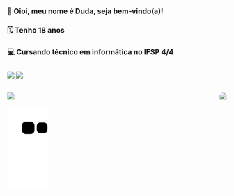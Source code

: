   <div>
    <h3> 👾 Oioi, meu nome é Duda, seja bem-vindo(a)!</h3>
    <h3> 🗓️ Tenho 18 anos</h3>
    <h3> 💻 Cursando técnico em informática no IFSP 4/4</h3>
  </div>

##

  <div>
    <a href="https://github.com/MariaEduardaBernardo">
    <img height="165em" src="https://github-readme-stats.vercel.app/api?username=MariaEduardaBernardo&show_icons=true&theme=cobalt&include_all_commits=true&count_private=true"/>
    <img height="165em" src="https://github-readme-stats.vercel.app/api/top-langs/?username=MariaEduardaBernardo&layout=compact&langs_count=7&theme=cobalt"/>
  </div>
  
##

  <div>
    <a href="https://www.linkedin.com/in/maria-eduarda-3a5603141/">
    <img src="https://img.shields.io/badge/LinkedIn-0077B5?style=for-the-badge&logo=linkedin&logoColor=white">
    <img align="right" height="160" style="border-radius:50px;" src="https://i.picasion.com/pic92/81764e605184900be615ece3e484b487.gif">
    <!--
    <a href="https://mail.google.com/mail/u/0/#inbox?compose=CllgCKCDktTqZfBGqqHxwbPSnlDLZxvHrbvJdjdXjBsxSqhtTvrmDzHVSRllLBvGgKRRksxJCKg">
    <img src="https://img.shields.io/badge/Gmail-D14836?style=for-the-badge&logo=gmail&logoColor=white">-->
  </div>

  <div>

  ![Snake animation](https://github.com/MariaEduardaBernardo/MariaEduardaBernardo/blob/output/github-contribution-grid-snake.svg)

  </div>


